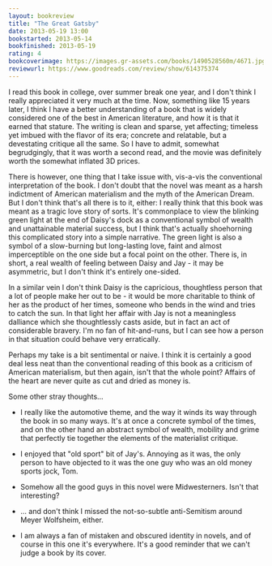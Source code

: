 ```yaml
---
layout: bookreview
title: "The Great Gatsby"
date: 2013-05-19 13:00
bookstarted: 2013-05-14
bookfinished: 2013-05-19
rating: 4
bookcoverimage: https://images.gr-assets.com/books/1490528560m/4671.jpg
reviewurl: https://www.goodreads.com/review/show/614375374
---
```


I read this book in college, over summer break one year, and I don't think I really appreciated it very much at the time. Now, something like 15 years later, I think I have a better understanding of a book that is widely considered one of the best in American literature, and how it is that it earned that stature. The writing is clean and sparse, yet affecting; timeless yet imbued with the flavor of its era; concrete and relatable, but a devestating critique all the same. So I have to admit, somewhat begrudgingly, that it was worth a second read, and the movie was definitely worth the somewhat inflated 3D prices.



There is however, one thing that I take issue with, vis-a-vis the conventional interpretation of the book. I don't doubt that the novel was meant as a harsh indictment of American materialism and the myth of the American Dream. But I don't think that's all there is to it, either: I really think that this book was meant as a tragic love story of sorts. It's commonplace to view the blinking green light at the end of Daisy's dock as a conventional symbol of wealth and unattainable material success, but I think that's actually shoehorning this complicated story into a simple narrative. The green light is also a symbol of a slow-burning but long-lasting love, faint and almost imperceptible on the one side but a focal point on the other. There is, in short, a real wealth of feeling between Daisy and Jay - it may be asymmetric, but I don't think it's entirely one-sided. 



In a similar vein I don't think Daisy is the capricious, thoughtless person that a lot of people make her out to be - it would be more charitable to think of her as the product of her times, someone who bends in the wind and tries to catch the sun. In that light her affair with Jay is not a meaningless dalliance which she thoughtlessly casts aside, but in fact an act of considerable bravery. I'm no fan of hit-and-runs, but I can see how a person in that situation could behave very erratically.



Perhaps my take is a bit sentimental or naive. I think it is certainly a good deal less neat than the conventional reading of this book as a criticism of American materialism, but then again, isn't that the whole point? Affairs of the heart are never quite as cut and dried as money is.



Some other stray thoughts...

- I really like the automotive theme, and the way it winds its way through the book in so many ways. It's at once a concrete symbol of the times, and on the other hand an abstract symbol of wealth, mobility and grime that perfectly tie together the elements of the materialist critique.



- I enjoyed that "old sport" bit of Jay's. Annoying as it was, the only person to have objected to it was the one guy who was an old money sports jock, Tom.



- Somehow all the good guys in this novel were Midwesterners. Isn't that interesting?



- ... and don't think I missed the not-so-subtle anti-Semitism around Meyer Wolfsheim, either.



- I am always a fan of mistaken and obscured identity in novels, and of course in this one it's everywhere. It's a good reminder that we can't judge a book by its cover.